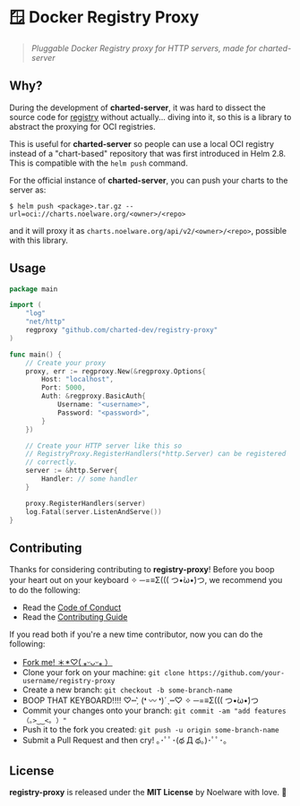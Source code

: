 # 🪟 Docker Registry Proxy
> *Pluggable Docker Registry proxy for HTTP servers, made for charted-server*

## Why?
During the development of **charted-server**, it was hard to dissect the source code for [registry](https://github.com/distribution/distribution/tree/main/registry) without actually... diving into it, so this is a library to abstract the proxying for OCI registries.

This is useful for **charted-server** so people can use a local OCI registry instead of a "chart-based" repository that was first introduced in Helm 2.8. This is compatible with the `helm push` command.

For the official instance of **charted-server**, you can push your charts to the server as:

```shell
$ helm push <package>.tar.gz --url=oci://charts.noelware.org/<owner>/<repo>
```

and it will proxy it as `charts.noelware.org/api/v2/<owner>/<repo>`, possible with this library.

## Usage
```go
package main

import (
    "log"
    "net/http"
    regproxy "github.com/charted-dev/registry-proxy"
)

func main() {
    // Create your proxy
    proxy, err := regproxy.New(&regproxy.Options{
        Host: "localhost",
        Port: 5000,
        Auth: &regproxy.BasicAuth{
            Username: "<username>",
            Password: "<password>",
        }
    })

    // Create your HTTP server like this so
    // RegistryProxy.RegisterHandlers(*http.Server) can be registered
    // correctly.
    server := &http.Server{
        Handler: // some handler
    }

    proxy.RegisterHandlers(server)
    log.Fatal(server.ListenAndServe())
}
```

## Contributing
Thanks for considering contributing to **registry-proxy**! Before you boop your heart out on your keyboard ✧ ─=≡Σ((( つ•̀ω•́)つ, we recommend you to do the following:

- Read the [Code of Conduct](./.github/CODE_OF_CONDUCT.md)
- Read the [Contributing Guide](./.github/CONTRIBUTING.md)

If you read both if you're a new time contributor, now you can do the following:

- [Fork me! ＊*♡( ⁎ᵕᴗᵕ⁎ ）](https://github.com/charted-dev/registry-proxy/fork)
- Clone your fork on your machine: `git clone https://github.com/your-username/registry-proxy`
- Create a new branch: `git checkout -b some-branch-name`
- BOOP THAT KEYBOARD!!!! ♡┉ˏ͛ (❛ 〰 ❛)ˊˎ┉♡ ✧ ─=≡Σ((( つ•̀ω•́)つ
- Commit your changes onto your branch: `git commit -am "add features （｡>‿‿<｡ ）"`
- Push it to the fork you created: `git push -u origin some-branch-name`
- Submit a Pull Request and then cry! ｡･ﾟﾟ･(థ Д థ。)･ﾟﾟ･｡

## License
**registry-proxy** is released under the **MIT License** by Noelware with love. :purple_heart:

